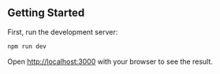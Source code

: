 
## Getting Started

First, run the development server:

```bash
npm run dev

```

Open [http://localhost:3000](http://localhost:3000) with your browser to see the result.
